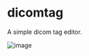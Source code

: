 # dicomtag

A simple dicom tag editor.

![image](https://github.com/user-attachments/assets/f9b9d009-1dfe-4af2-9169-33dbc011169c)
